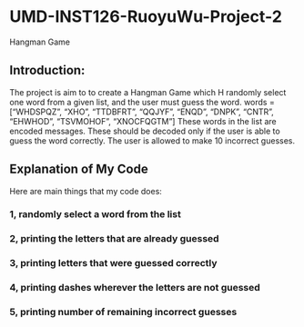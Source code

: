 # UMD-INST126-RuoyuWu-Project-2
Hangman Game
## Introduction: 
The project is aim to to create a Hangman Game which H randomly select one word from a given list, and the user must guess the word. 
words = [“WHDSPQZ”, “XHO”, “TTDBFRT”, “QQJYF”, “ENQD”, “DNPK”, “CNTR”, “EHWHOD”, “TSVMOHOF”, “XNOCFQGTM”]
These words in the list are encoded messages. These should be decoded only if the user is able to guess the word correctly. The user is allowed to make 10 incorrect guesses.
## Explanation of My Code
Here are main things that my code does:
### 1, randomly select a word from the list
### 2, printing the letters that are already guessed
### 3, printing letters that were guessed correctly
### 4, printing dashes wherever the letters are not guessed
### 5, printing number of remaining incorrect guesses

